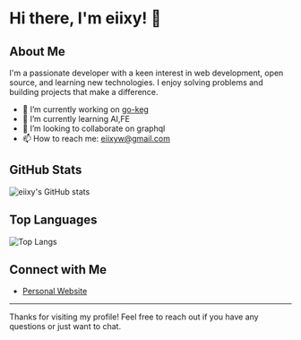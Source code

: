 # Hi there, I'm eiixy! 👋

## About Me
I'm a passionate developer with a keen interest in web development, open source, and learning new technologies. I enjoy solving problems and building projects that make a difference.

- 🔭 I’m currently working on [go-keg](https://github.com/go-keg)
- 🌱 I’m currently learning AI,FE
- 👯 I’m looking to collaborate on graphql
- 📫 How to reach me: eiixyw@gmail.com

## GitHub Stats
![eiixy's GitHub stats](https://github-readme-stats.vercel.app/api?username=eiixy&show_icons=true&theme=radical)

## Top Languages
![Top Langs](https://github-readme-stats.vercel.app/api/top-langs/?username=eiixy&layout=compact&theme=radical)

## Connect with Me
- [Personal Website](https://eiixy.com)

---

Thanks for visiting my profile! Feel free to reach out if you have any questions or just want to chat.
